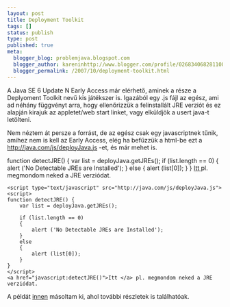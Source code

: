```yaml
---
layout: post
title: Deployment Toolkit
tags: []
status: publish
type: post
published: true
meta:
  blogger_blog: problemjava.blogspot.com
  blogger_author: kareninhttp://www.blogger.com/profile/02683406828110839343noreply@blogger.com
  blogger_permalink: /2007/10/deployment-toolkit.html
---
```

A Java SE 6 Update N Early Access már elérhető, aminek a része a Deplyoment
Toolkit nevű kis játékszer is. Igazából egy .js fájl az egész, ami ad néhány
függvényt arra, hogy ellenőrizzük a felinstallált JRE verziót és ez alapján
kirajuk az appletet/web start linket, vagy elküldjök a usert java-t letölteni.

  
Nem néztem át persze a forrást, de az egész csak egy javascriptnek tűnik,
amihez nem is kell az Early Access, elég ha befűzzük a html-be ezt a
http://java.com/js/deployJava.js -et, és már mehet is.

  
function detectJRE() { var list = deployJava.getJREs(); if (list.length == 0)
{ alert ('No Detectable JREs are Installed'); } else { alert (list[0]); } }
[Itt ](detectJRE()) pl. megmondom neked a JRE verziódat.

    
    
    <script type="text/javascript" src="http://java.com/js/deployJava.js">
    <script>
    function detectJRE() {
        var list = deployJava.getJREs();
    
        if (list.length == 0)
        {
            alert ('No Detectable JREs are Installed');
        }
        else
        {
            alert (list[0]);
        }
    }
    </script>
    <a href="javascript:detectJRE()">Itt </a> pl. megmondom neked a JRE verziódat.
    

A példát [innen](https://jdk6.dev.java.net/testDT.html) másoltam ki, ahol
további részletek is találhatóak.

